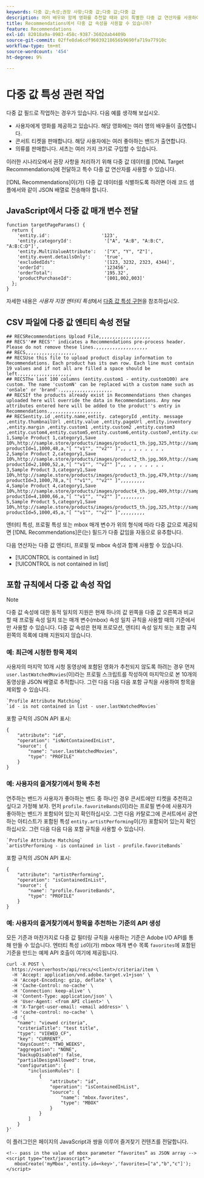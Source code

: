 ```yaml
---
keywords: 다중 값;속성;권장 사항;다중 값;다중 값;다중 값
description: 여러 배우와 함께 영화를 추천할 때와 같이 특별한 다중 값 연산자를 사용하여 Adobe [!DNL Target] Recommendations에서 다중 값 필드로 작업하는 방법에 대해 알아봅니다.
title: Recommendations에서 다중 값 속성을 사용할 수 있습니까?
feature: Recommendations
exl-id: 82018a9a-0983-458c-9387-3602dab4409b
source-git-commit: 02ffe8da6cdf96039218656b9690fa719a77910c
workflow-type: tm+mt
source-wordcount: '454'
ht-degree: 9%

---
```


# 다중 값 특성 관련 작업

다중 값 필드로 작업하는 경우가 있습니다. 다음 예를 생각해 보십시오.

* 사용자에게 영화를 제공하고 있습니다. 해당 영화에는 여러 명의 배우들이 출연합니다.
* 콘서트 티켓을 판매합니다. 해당 사용자에는 여러 좋아하는 밴드가 출연합니다.
* 의류를 판매합니다. 셔츠는 여러 가지 크기로 구입할 수 있습니다.

이러한 시나리오에서 권장 사항을 처리하기 위해 다중 값 데이터를 [!DNL Target Recommendations]에 전달하고 특수 다중 값 연산자를 사용할 수 있습니다.

[!DNL Recommendations]이(가) 다중 값 데이터를 식별하도록 하려면 아래 코드 샘플에서와 같이 JSON 배열로 전송해야 합니다.

## JavaScript에서 다중 값 매개 변수 전달

```
function targetPageParams() { 
  return { 
    'entity.id':                   '123', 
    'entity.categoryId':            '["A", "A:B", "A:B:C", "A:B:C:D"]',        
    'entity.MultiValueAttribute':   '["X", "Y", "Z"]', 
    'entity.event.detailsOnly':     'true', 
    'excludedIds":                  '[123, 3232, 2323, 4344]', 
    'orderId":                      '123456', 
    'orderTotal":                   '195.32', 
    'productPurchaseId":            '[001,002,003]' 
  }; 
}
```

자세한 내용은 *사용자 지정 엔터티 특성*&#x200B;에서 [다중 값 특성 구현](/help/main/c-recommendations/c-products/custom-entity-attributes.md#section_80FEFE49E8AF415D99B739AA3CBA2A14)을 참조하십시오.

## CSV 파일에 다중 값 엔티티 속성 전달

```
## RECSRecommendations Upload File,,,,,,,,,,,,,,,,,,,
## RECS''## RECS'' indicates a Recommendations pre-process header. Please do not remove these lines.,,,,,,,,,,,,,,,,,,,
## RECS,,,,,,,,,,,,,,,,,,,
## RECSUse this file to upload product display information to Recommendations. Each product has its own row. Each line must contain 19 values and if not all are filled a space should be left.,,,,,,,,,,,,,,,,,,,
## RECSThe last 100 columns (entity.custom1 - entity.custom100) are custom. The name 'customN' can be replaced with a custom name such as 'onSale' or 'brand'.,,,,,,,,,,,,,,,,,,,
## RECSIf the products already exist in Recommendations then changes uploaded here will override the data in Recommendations. Any new attributes entered here will be added to the product''s entry in Recommendations.,,,,,,,,,,,,,,,,,,,
## RECSentity.id ,entity.name,entity. categoryId ,entity. message ,entity.thumbnailUrl ,entity.value ,entity.pageUrl ,entity.inventory ,entity.margin ,entity.custom1 ,entity.custom2 ,entity.custom3 ,entity.custom4,entity.custom5,entity.custom6,entity.custom7,entity.custom8,entity.custom9,entity.custom10,
1,Sample Product 1,category1,Save 10%,http://sample.store/products/images/product1_th.jpg,325,http://sample.store/products/product_detail.jsp?productId=1,1000,48,a,"[ ""v1"", ""v2"" ]",, , , , , , , ,
2,Sample Product 2,category1,Save 10%,http://sample.store/products/images/product2_th.jpg,369,http://sample.store/products/product_detail.jsp?productId=2,1000,52,a,"[ ""v1"", ""v2"" ]",, , , , , , , ,
3,Sample Product 3,category1,Save 10%,http://sample.store/products/images/product3_th.jpg,479,http://sample.store/products/product_detail.jsp?productId=3,1000,78,a,"[ ""v1"", ""v2"" ]",,,,,,,,,
4,Sample Product 4,category1,Save 10%,http://sample.store/products/images/product4_th.jpg,409,http://sample.store/products/product_detail.jsp?productId=4,1000,66,a,"[ ""v1"", ""v2"" ]",,,,,,,,,
5,Sample Product 5,category1,Save 10%,http://sample.store/products/images/product5_th.jpg,325,http://sample.store/products/product_detail.jsp?productId=5,1000,45,a,"[ ""v1"", ""v2"" ]",,,,,,,,, 
```

엔터티 특성, 프로필 특성 또는 mbox 매개 변수가 위의 형식에 따라 다중 값으로 제공되면 [!DNL Recommendations]은(는) 필드가 다중 값임을 자동으로 유추합니다.

다음 연산자는 다중 값 엔티티, 프로필 및 mbox 속성과 함께 사용할 수 있습니다.

* [!UICONTROL is contained in list]
* [!UICONTROL is not contained in list]

## 포함 규칙에서 다중 값 속성 작업

>[!NOTE]
>
>다중 값 속성에 대한 동적 일치의 지원은 현재 하나의 값 왼쪽을 다중 값 오른쪽과 비교할 때 프로필 속성 일치 또는 매개 변수(mbox) 속성 일치 규칙을 사용할 때의 기준에서만 사용할 수 있습니다. 다중 값 속성은 현재 프로모션, 엔티티 속성 일치 또는 포함 규칙 왼쪽의 목록에 대해 지원되지 않습니다.

### 예: 최근에 시청한 항목 제외

사용자의 마지막 10개 시청 동영상에 포함된 영화가 추천되지 않도록 하려는 경우 먼저 `user.lastWatchedMovies`(이)라는 프로필 스크립트를 작성하여 마지막으로 본 10개의 동영상을 JSON 배열로 추적합니다. 그런 다음 다음 다음 포함 규칙을 사용하여 항목을 제외할 수 있습니다.

```
`Profile Attribute Matching`
`id - is not contained in list - user.lastWatchedMovies`
```

포함 규칙의 JSON API 표시:

```
{
    "attribute": "id",
    "operation": "isNotContainedInList",
    "source": {
        "name": "user.lastWatchedMovies",
        "type": "PROFILE"
    }
} 
```

### 예: 사용자의 즐겨찾기에서 항목 추천

연주하는 밴드가 사용자가 좋아하는 밴드 중 하나인 경우 콘서트에만 티켓을 추천하고 싶다고 가정해 보자. 먼저 `profile.favoriteBands`(이)라는 프로필 변수에 사용자가 좋아하는 밴드가 포함되어 있는지 확인하십시오. 그런 다음 카탈로그에 콘서트에서 공연하는 아티스트가 포함된 특성 `entity.artistPerforming`이(가) 포함되어 있는지 확인하십시오. 그런 다음 다음 다음 포함 규칙을 사용할 수 있습니다.

```
`Profile Attribute Matching`
`artistPerforming - is contained in list - profile.favoriteBands`
```

포함 규칙의 JSON API 표시:

```
{
    "attribute": "artistPerforming",
    "operation": "isContainedInList",
    "source": {
        "name": "profile.favoriteBands",
        "type": "PROFILE"
    }
}
```

### 예: 사용자의 즐겨찾기에서 항목을 추천하는 기준의 API 생성

모든 기준과 마찬가지로 다중 값 필터링 규칙을 사용하는 기준은 Adobe I/O API를 통해 만들 수 있습니다. 엔터티 특성 `id`이(가) mbox 매개 변수 목록 `favorites`에 포함된 기준을 만드는 예제 API 호출이 여기에 제공됩니다.

```
curl -X POST \
  https://<serverhost>/api/recs/<client>/criteria/item \
  -H 'Accept: application/vnd.adobe.target.v1+json' \
  -H 'Accept-Encoding: gzip, deflate' \
  -H 'Cache-Control: no-cache' \
  -H 'Connection: keep-alive' \
  -H 'Content-Type: application/json' \
  -H 'User-Agent: <from API client>' \
  -H 'X-Target-user-email: <email address>' \
  -H 'cache-control: no-cache' \
  -d '{
    "name": "viewed criteria",
    "criteriaTitle": "test title",
    "type": "VIEWED_CF",
    "key": "CURRENT",
    "daysCount": "TWO_WEEKS",
    "aggregation": "NONE",
    "backupDisabled": false,
    "partialDesignAllowed": true,
    "configuration": {
        "inclusionRules": [
            {
                "attribute": "id",
                "operation": "isContainedInList",
                "source": {
                    "name": "mbox.favorites",
                    "type": "MBOX"
                }
            }
        ]
    }
}'
```

이 플러그인은 페이지의 JavaScript과 쌍을 이루어 즐겨찾기 컨텐츠를 전달합니다.

```
<!-- pass in the value of mbox parameter “favorites” as JSON array -->
<script type="text/javascript">
   mboxCreate('myMbox','entity.id=<key>','favorites=["a","b","c"]');
</script>
```
